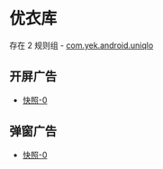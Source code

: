 # 优衣库

存在 2 规则组 - [com.yek.android.uniqlo](/src/apps/com.yek.android.uniqlo.ts)

## 开屏广告

- [快照-0](https://gkd-kit.gitee.io/import/13212257)

## 弹窗广告

- [快照-0](https://gkd-kit.gitee.io/import/13212320)
